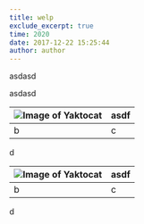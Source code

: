```yaml
---
title: welp
exclude_excerpt: true
time: 2020
date: 2017-12-22 15:25:44
author: author
---
```


asdasd

asdasd

<!-- everything here will be shown in the post preview -->
<!-- the preview will be excluded from the full view if exclude_excerpt is true -->

<!-- more -->
<!-- everything *here* will only be visible in the full view -->

![Image of Yaktocat](https://placehold.it/100)|asdf
---|---
b| c

d

![Image of Yaktocat](https://placehold.it/100)|asdf
---|---
b| c

d